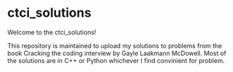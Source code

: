 # ctci_solutions
Welcome to the ctci_solutions!

This repository is maintained to upload my solutions to problems from the book Cracking the coding interview by Gayle Laakmann McDowell.
Most of the solutions are in C++ or Python whichever I find convinient for problem.
